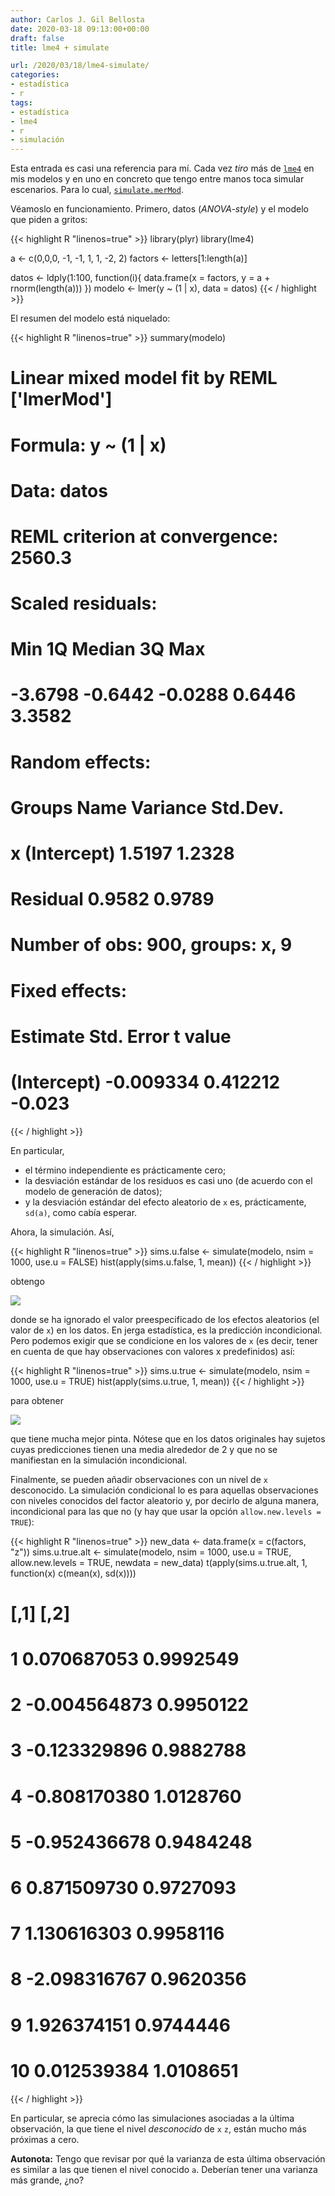```yaml
---
author: Carlos J. Gil Bellosta
date: 2020-03-18 09:13:00+00:00
draft: false
title: lme4 + simulate

url: /2020/03/18/lme4-simulate/
categories:
- estadística
- r
tags:
- estadística
- lme4
- r
- simulación
---
```


Esta entrada es casi una referencia para mí. Cada vez _tiro_ más de [`lme4`](https://CRAN.R-project.org/package=lme4) en mis modelos y en uno en concreto que tengo entre manos toca simular escenarios. Para lo cual, [`simulate.merMod`](https://www.rdocumentation.org/packages/lme4/versions/1.1-21/topics/simulate.merMod).

Véamoslo en funcionamiento.  Primero, datos (_ANOVA-style_) y el modelo que piden a gritos:

{{< highlight R "linenos=true" >}}
library(plyr)
library(lme4)

a <- c(0,0,0, -1, -1, 1, 1, -2, 2)
factors <- letters[1:length(a)]

datos <- ldply(1:100, function(i){
    data.frame(x = factors, y = a + rnorm(length(a)))
})
modelo <- lmer(y ~ (1 | x), data = datos)
{{< / highlight >}}

El resumen del modelo está niquelado:

{{< highlight R "linenos=true" >}}
summary(modelo)

# Linear mixed model fit by REML ['lmerMod']
# Formula: y ~ (1 | x)
# Data: datos
#
# REML criterion at convergence: 2560.3
#
# Scaled residuals:
#     Min      1Q  Median      3Q     Max
# -3.6798 -0.6442 -0.0288  0.6446  3.3582
#
# Random effects:
#     Groups   Name        Variance Std.Dev.
# x        (Intercept) 1.5197   1.2328
# Residual             0.9582   0.9789
# Number of obs: 900, groups:  x, 9
#
# Fixed effects:
#     Estimate Std. Error t value
# (Intercept) -0.009334   0.412212  -0.023
{{< / highlight >}}

En particular,

* el término independiente es prácticamente cero;
* la desviación estándar de los residuos es casi uno (de acuerdo con el modelo de generación de datos);
* y la desviación estándar del efecto aleatorio de `x` es, prácticamente, `sd(a)`, como cabía esperar.

Ahora, la simulación. Así,

{{< highlight R "linenos=true" >}}
sims.u.false <- simulate(modelo, nsim = 1000, use.u = FALSE)
hist(apply(sims.u.false, 1, mean))
{{< / highlight >}}

obtengo

![](/wp-uploads/2020/03/simulate_incondicional.png#center)

donde se ha ignorado el valor preespecificado de los efectos aleatorios (el valor de `x`) en los datos. En jerga estadística, es la predicción incondicional. Pero podemos exigir que se condicione en los valores de `x` (es decir, tener en cuenta de que hay observaciones con valores x predefinidos) así:

{{< highlight R "linenos=true" >}}
    sims.u.true <- simulate(modelo, nsim = 1000, use.u = TRUE)
    hist(apply(sims.u.true, 1, mean))
{{< / highlight >}}

para obtener

![](/wp-uploads/2020/03/simulate_condicional.png#center)

que tiene mucha mejor pinta. Nótese que en los datos originales hay sujetos cuyas predicciones tienen una media alrededor de 2 y que no se manifiestan en la simulación incondicional.

Finalmente, se pueden añadir observaciones con un nivel de `x` desconocido. La simulación condicional lo es para aquellas observaciones con niveles conocidos del factor aleatorio y, por decirlo de alguna manera, incondicional para las que no (y hay que usar la opción `allow.new.levels = TRUE`):

{{< highlight R "linenos=true" >}}
new_data <- data.frame(x = c(factors, "z"))
sims.u.true.alt <- simulate(modelo, nsim = 1000, use.u = TRUE, allow.new.levels = TRUE, newdata = new_data)
t(apply(sims.u.true.alt, 1, function(x) c(mean(x), sd(x))))
# [,1]      [,2]
# 1   0.070687053 0.9992549
# 2  -0.004564873 0.9950122
# 3  -0.123329896 0.9882788
# 4  -0.808170380 1.0128760
# 5  -0.952436678 0.9484248
# 6   0.871509730 0.9727093
# 7   1.130616303 0.9958116
# 8  -2.098316767 0.9620356
# 9   1.926374151 0.9744446
# 10  0.012539384 1.0108651
{{< / highlight >}}

En particular, se aprecia cómo las simulaciones asociadas a la última observación, la que tiene el nivel _desconocido_ de `x` `z`, están mucho más próximas a cero.

**Autonota:**  Tengo que revisar por qué la varianza de esta última observación es similar a las que tienen el nivel conocido `a`. Deberían tener una varianza más grande, ¿no?



